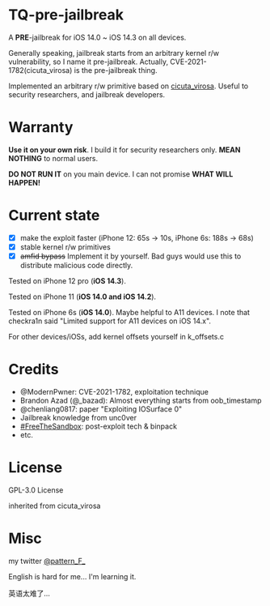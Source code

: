 # TQ-pre-jailbreak

A **PRE**-jailbreak for iOS 14.0 ~ iOS 14.3 on all devices.

Generally speaking, jailbreak starts from an arbitrary kernel r/w vulnerability, so I name it pre-jailbreak. Actually, CVE-2021-1782(cicuta\_virosa) is the pre-jailbreak thing.

Implemented an arbitrary r/w primitive based on [cicuta\_virosa](https://github.com/ModernPwner/cicuta_virosa). Useful to security researchers, and jailbreak developers.

# Warranty

**Use it on your own risk**. I build it for security researchers only. **MEAN NOTHING** to normal users.

**DO NOT RUN IT** on you main device. I can not promise **WHAT WILL HAPPEN!**

# Current state

- [x] make the exploit faster (iPhone 12: 65s -> 10s, iPhone 6s: 188s -> 68s)
- [x] stable kernel r/w primitives
- [x] ~~amfid bypass~~ Implement it by yourself. Bad guys would use this to distribute malicious code directly.

Tested on iPhone 12 pro (**iOS 14.3**).

Tested on iPhone 11 (**iOS 14.0 and iOS 14.2**).

Tested on iPhone 6s (**iOS 14.0**). Maybe helpful to A11 devices. I note that checkra1n said "Limited support for A11 devices on iOS 14.x".

For other devices/iOSs, add kernel offsets yourself in k\_offsets.c

# Credits

- @ModernPwner: CVE-2021-1782, exploitation technique
- Brandon Azad (@\_bazad): Almost everything starts from oob\_timestamp
- @chenliang0817: paper "Exploiting IOSurface 0"
- Jailbreak knowledge from unc0ver
- [#FreeTheSandbox](https://github.com/ZecOps/FreeTheSandbox_LPE_POC_13.7): post-exploit tech & binpack
- etc.

# License

GPL-3.0 License

inherited from cicuta\_virosa

# Misc

my twitter [@pattern\_F\_](https://twitter.com/pattern_F_)

English is hard for me... I'm learning it.

英语太难了...
